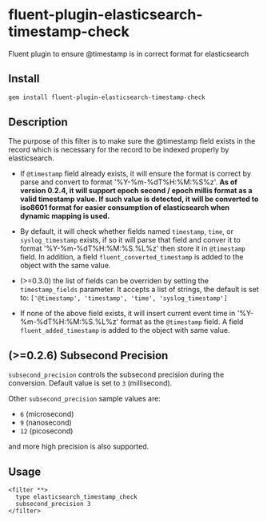 # fluent-plugin-elasticsearch-timestamp-check
Fluent plugin to ensure @timestamp is in correct format for elasticsearch

## Install

```bash
gem install fluent-plugin-elasticsearch-timestamp-check
```

## Description

The purpose of this filter is to make sure the @timestamp field exists in the
record which is necessary for the record to be indexed properly by
elasticsearch.

* If `@timestamp` field already exists, it will ensure the format is correct
  by parse and convert to format '%Y-%m-%dT%H:%M:%S%z'. **As of version 0.2.4, it
  will support epoch second / epoch millis format as a valid timestamp value. If
  such value is detected, it will be converted to iso8601 format for easier
  consumption of elasticsearch when dynamic mapping is used.**

* By default, it will check whether fields named `timestamp`, `time`, or
  `syslog_timestamp` exists, if so it will parse that field and conver it to
  format '%Y-%m-%dT%H:%M:%S.%L%z' then store it in `@timestamp` field. In
  addition, a field `fluent_converted_timestamp` is added to the object with
  the same value.

* (>=0.3.0) the list of fields can be overriden by setting the
  `timestamp_fields` parameter. It accepts a list of strings, the default is set
  to: `['@timestamp', 'timestamp', 'time', 'syslog_timestamp']`

* If none of the above field exists, it will insert current event time in
  '%Y-%m-%dT%H:%M:%S.%L%z' format as the `@timestamp` field. A field
  `fluent_added_timestamp` is added to the object with same value.

## (>=0.2.6) Subsecond Precision

`subsecond_precision` controls the subsecond precision during the conversion.
Default value is set to `3` (millisecond).

Other `subsecond_precision` sample values are:

* `6` (microsecond)
* `9` (nanosecond)
* `12` (picosecond)

and more high precision is also supported.

## Usage

```
<filter **>
  type elasticsearch_timestamp_check
  subsecond_precision 3
</filter>
```
